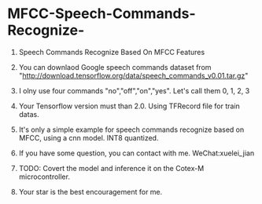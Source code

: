 # MFCC-Speech-Commands-Recognize-
1. Speech Commands Recognize Based On MFCC Features 


2. You can downlaod Google speech commands dataset from "http://download.tensorflow.org/data/speech_commands_v0.01.tar.gz"  


3. I olny use four commands "no","off","on","yes". Let's call them 0, 1, 2, 3  


4. Your Tensorflow version must than 2.0. Using TFRecord file for train datas.  


5. It's only a simple example for speech commands recognize based on MFCC, using a cnn model. INT8 quantized.  


6. If you have some question, you can contact with me. WeChat:xuelei_jian  


7. TODO: Covert the model and inference it on the Cotex-M microcontroller.    


8. Your star is the best encouragement for me.
